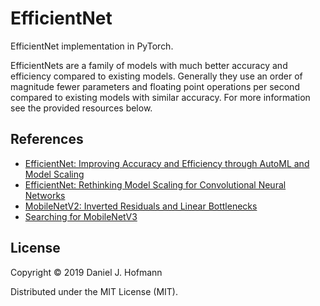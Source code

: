# EfficientNet

EfficientNet implementation in PyTorch.

EfficientNets are a family of models with much better accuracy and efficiency compared to existing models.
Generally they use an order of magnitude fewer parameters and floating point operations per second compared to existing models with similar accuracy.
For more information see the provided resources below.


## References

- [EfficientNet: Improving Accuracy and Efficiency through AutoML and Model Scaling](https://ai.googleblog.com/2019/05/efficientnet-improving-accuracy-and.html)
- [EfficientNet: Rethinking Model Scaling for Convolutional Neural Networks](https://arxiv.org/abs/1905.11946)
- [MobileNetV2: Inverted Residuals and Linear Bottlenecks](https://arxiv.org/abs/1801.04381)
- [Searching for MobileNetV3](https://arxiv.org/abs/1905.02244)


## License

Copyright © 2019 Daniel J. Hofmann

Distributed under the MIT License (MIT).
